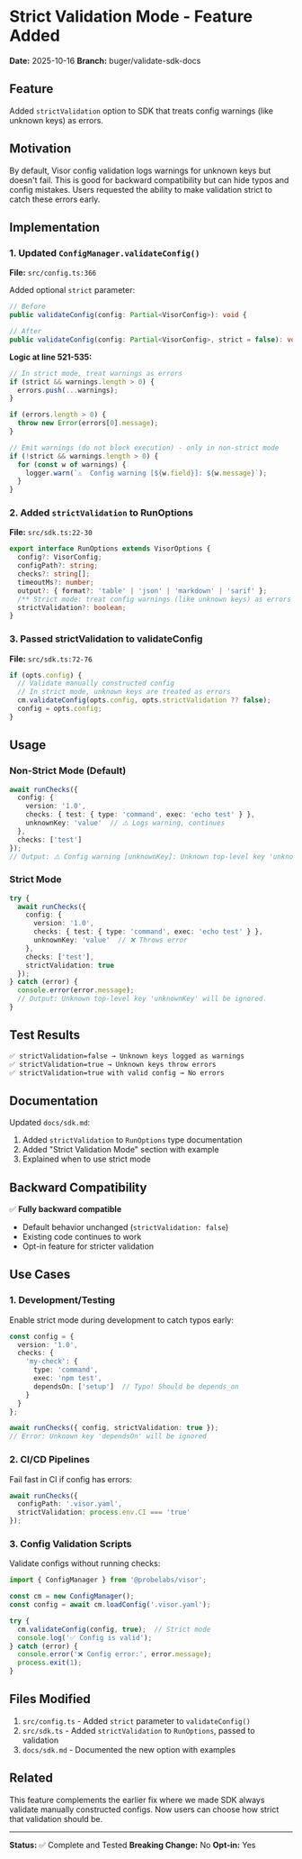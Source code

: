 # Strict Validation Mode - Feature Added

**Date:** 2025-10-16
**Branch:** buger/validate-sdk-docs

## Feature

Added `strictValidation` option to SDK that treats config warnings (like unknown keys) as errors.

## Motivation

By default, Visor config validation logs warnings for unknown keys but doesn't fail. This is good for backward compatibility but can hide typos and config mistakes. Users requested the ability to make validation strict to catch these errors early.

## Implementation

### 1. Updated `ConfigManager.validateConfig()`

**File:** `src/config.ts:366`

Added optional `strict` parameter:

```typescript
// Before
public validateConfig(config: Partial<VisorConfig>): void {

// After
public validateConfig(config: Partial<VisorConfig>, strict = false): void {
```

**Logic at line 521-535:**

```typescript
// In strict mode, treat warnings as errors
if (strict && warnings.length > 0) {
  errors.push(...warnings);
}

if (errors.length > 0) {
  throw new Error(errors[0].message);
}

// Emit warnings (do not block execution) - only in non-strict mode
if (!strict && warnings.length > 0) {
  for (const w of warnings) {
    logger.warn(`⚠️  Config warning [${w.field}]: ${w.message}`);
  }
}
```

### 2. Added `strictValidation` to RunOptions

**File:** `src/sdk.ts:22-30`

```typescript
export interface RunOptions extends VisorOptions {
  config?: VisorConfig;
  configPath?: string;
  checks?: string[];
  timeoutMs?: number;
  output?: { format?: 'table' | 'json' | 'markdown' | 'sarif' };
  /** Strict mode: treat config warnings (like unknown keys) as errors (default: false) */
  strictValidation?: boolean;
}
```

### 3. Passed strictValidation to validateConfig

**File:** `src/sdk.ts:72-76`

```typescript
if (opts.config) {
  // Validate manually constructed config
  // In strict mode, unknown keys are treated as errors
  cm.validateConfig(opts.config, opts.strictValidation ?? false);
  config = opts.config;
}
```

## Usage

### Non-Strict Mode (Default)

```typescript
await runChecks({
  config: {
    version: '1.0',
    checks: { test: { type: 'command', exec: 'echo test' } },
    unknownKey: 'value'  // ⚠️ Logs warning, continues
  },
  checks: ['test']
});
// Output: ⚠️ Config warning [unknownKey]: Unknown top-level key 'unknownKey' will be ignored.
```

### Strict Mode

```typescript
try {
  await runChecks({
    config: {
      version: '1.0',
      checks: { test: { type: 'command', exec: 'echo test' } },
      unknownKey: 'value'  // ❌ Throws error
    },
    checks: ['test'],
    strictValidation: true
  });
} catch (error) {
  console.error(error.message);
  // Output: Unknown top-level key 'unknownKey' will be ignored.
}
```

## Test Results

```bash
✅ strictValidation=false → Unknown keys logged as warnings
✅ strictValidation=true → Unknown keys throw errors
✅ strictValidation=true with valid config → No errors
```

## Documentation

Updated `docs/sdk.md`:

1. Added `strictValidation` to `RunOptions` type documentation
2. Added "Strict Validation Mode" section with example
3. Explained when to use strict mode

## Backward Compatibility

✅ **Fully backward compatible**
- Default behavior unchanged (`strictValidation: false`)
- Existing code continues to work
- Opt-in feature for stricter validation

## Use Cases

### 1. Development/Testing
Enable strict mode during development to catch typos early:

```typescript
const config = {
  version: '1.0',
  checks: {
    'my-check': {
      type: 'command',
      exec: 'npm test',
      dependsOn: ['setup']  // Typo! Should be depends_on
    }
  }
};

await runChecks({ config, strictValidation: true });
// Error: Unknown key 'dependsOn' will be ignored
```

### 2. CI/CD Pipelines
Fail fast in CI if config has errors:

```typescript
await runChecks({
  configPath: '.visor.yaml',
  strictValidation: process.env.CI === 'true'
});
```

### 3. Config Validation Scripts
Validate configs without running checks:

```typescript
import { ConfigManager } from '@probelabs/visor';

const cm = new ConfigManager();
const config = await cm.loadConfig('.visor.yaml');

try {
  cm.validateConfig(config, true);  // Strict mode
  console.log('✅ Config is valid');
} catch (error) {
  console.error('❌ Config error:', error.message);
  process.exit(1);
}
```

## Files Modified

1. `src/config.ts` - Added `strict` parameter to `validateConfig()`
2. `src/sdk.ts` - Added `strictValidation` to `RunOptions`, passed to validation
3. `docs/sdk.md` - Documented the new option with examples

## Related

This feature complements the earlier fix where we made SDK always validate manually constructed configs. Now users can choose how strict that validation should be.

---

**Status:** ✅ Complete and Tested
**Breaking Change:** No
**Opt-in:** Yes
